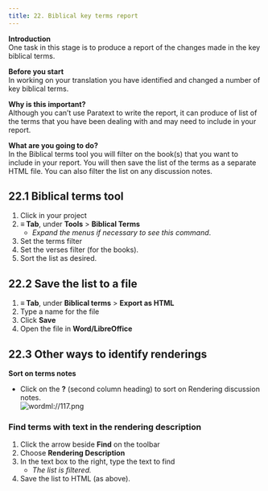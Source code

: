```yaml
---
title: 22. Biblical key terms report
---
```


**Introduction**  
One task in this stage is to produce a report of the changes made in the key biblical terms.

**Before you start**  
In working on your translation you have identified and changed a number of key biblical terms.

**Why is this important?**  
Although you can’t use Paratext to write the report, it can produce of list of the terms that you have been dealing with and may need to include in your report.

**What are you going to do?**  
In the Biblical terms tool you will filter on the book(s) that you want to include in your report. You will then save the list of the terms as a separate HTML file. You can also filter the list on any discussion notes.

## 22.1 Biblical terms tool
1.  Click in your project
1.  **≡ Tab**, under **Tools** \> **Biblical Terms**
     -  *Expand the menus if necessary to see this command*.
2.  Set the terms filter
3.  Set the verses filter (for the books).
4.  Sort the list as desired.

## 22.2 Save the list to a file
1.  **≡ Tab**, under **Biblical terms** \> **Export as HTML**
1.  Type a name for the file
1.  Click **Save**
1.  Open the file in **Word/LibreOffice**

## 22.3 Other ways to identify renderings
**Sort on terms notes**
-  Click on the **?** (second column heading) to sort on Rendering discussion notes.  
  ![wordml://117.png](../media/6c4f35b0e14754c7409aaccbb53f1e26.png)

### Find terms with text in the rendering description
1.  Click the arrow beside **Find** on the toolbar
1.  Choose **Rendering Description**
1.  In the text box to the right, type the text to find
    -  *The list is filtered.*
1.  Save the list to HTML (as above).
